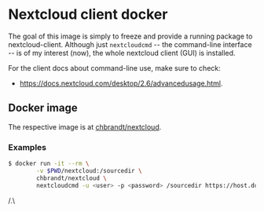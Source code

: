 # Nextcloud client docker

The goal of this image is simply to freeze and provide a running package to nextcloud-client.
Although just `nextcloudcmd` -- the command-line interface -- is of my interest (now), the
whole nextcloud client (GUI) is installed.

For the client docs about command-line use, make sure to check:
* https://docs.nextcloud.com/desktop/2.6/advancedusage.html.

## Docker image
The respective image is at [chbrandt/nextcloud](https://hub.docker.com/repository/docker/chbrandt/nextcloud).

### Examples

```bash
$ docker run -it --rm \
        -v $PWD/nextcloud:/sourcedir \
        chbrandt/nextcloud \
        nextcloudcmd -u <user> -p <password> /sourcedir https://host.domain/remote.php/webdav/etc
```

/.\

